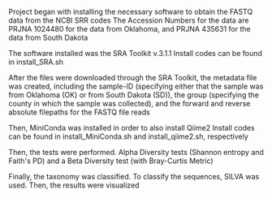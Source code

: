Project began with installing the necessary software to obtain the FASTQ data from the NCBI SRR codes
The Accession Numbers for the data are PRJNA 1024480 for the data from Oklahoma, and PRJNA 435631 for the data from South Dakota

The software installed was the SRA Toolkit v.3.1.1
Install codes can be found in install_SRA.sh

After the files were downloaded through the SRA Toolkit, the metadata file was created, including the sample-ID (specifying either that the sample was from Oklahoma (OK) or from South Dakota (SD)), the group (specifying the county in which the sample was collected), and the forward and reverse absolute filepaths for the FASTQ file reads

Then, MiniConda was installed in order to also install Qiime2
Install codes can be found in install_MiniConda.sh and install_qiime2.sh, respectively

Then, the tests were performed. Alpha Diversity tests (Shannon entropy and Faith's PD) and a Beta Diversity test (with Bray-Curtis Metric)

Finally, the taxonomy was classified. To classify the sequences, SILVA was used. Then, the results were visualized
